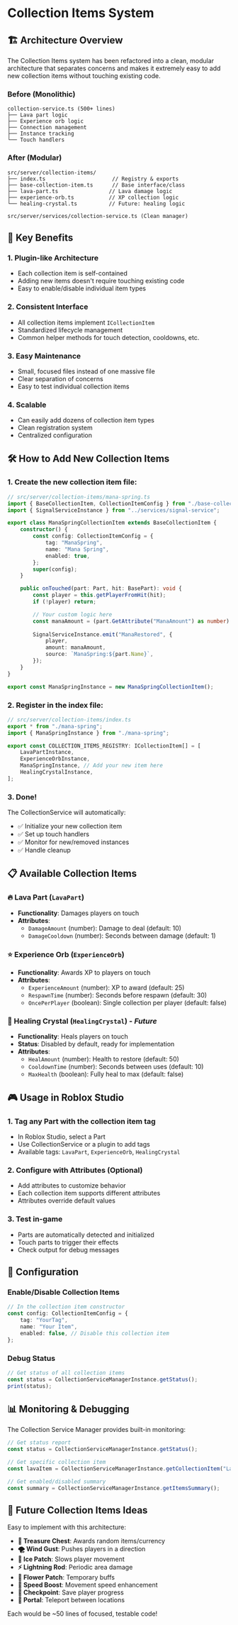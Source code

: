 # Collection Items System

## 🏗️ Architecture Overview

The Collection Items system has been refactored into a clean, modular architecture that separates concerns and makes it extremely easy to add new collection items without touching existing code.

### **Before (Monolithic)**
```
collection-service.ts (500+ lines)
├── Lava part logic
├── Experience orb logic  
├── Connection management
├── Instance tracking
└── Touch handlers
```

### **After (Modular)**
```
src/server/collection-items/
├── index.ts                     // Registry & exports
├── base-collection-item.ts      // Base interface/class
├── lava-part.ts                // Lava damage logic
├── experience-orb.ts           // XP collection logic
└── healing-crystal.ts          // Future: healing logic

src/server/services/collection-service.ts (Clean manager)
```

## 🎯 Key Benefits

### **1. Plugin-like Architecture**
- Each collection item is self-contained
- Adding new items doesn't require touching existing code
- Easy to enable/disable individual item types

### **2. Consistent Interface**
- All collection items implement `ICollectionItem`
- Standardized lifecycle management
- Common helper methods for touch detection, cooldowns, etc.

### **3. Easy Maintenance**
- Small, focused files instead of one massive file
- Clear separation of concerns
- Easy to test individual collection items

### **4. Scalable**
- Can easily add dozens of collection item types
- Clean registration system
- Centralized configuration

## 🛠️ How to Add New Collection Items

### **1. Create the new collection item file:**

```typescript
// src/server/collection-items/mana-spring.ts
import { BaseCollectionItem, CollectionItemConfig } from "./base-collection-item";
import { SignalServiceInstance } from "../services/signal-service";

export class ManaSpringCollectionItem extends BaseCollectionItem {
    constructor() {
        const config: CollectionItemConfig = {
            tag: "ManaSpring",
            name: "Mana Spring",
            enabled: true,
        };
        super(config);
    }

    public onTouched(part: Part, hit: BasePart): void {
        const player = this.getPlayerFromHit(hit);
        if (!player) return;

        // Your custom logic here
        const manaAmount = (part.GetAttribute("ManaAmount") as number) ?? 50;
        
        SignalServiceInstance.emit("ManaRestored", {
            player,
            amount: manaAmount,
            source: `ManaSpring:${part.Name}`,
        });
    }
}

export const ManaSpringInstance = new ManaSpringCollectionItem();
```

### **2. Register in the index file:**

```typescript
// src/server/collection-items/index.ts
export * from "./mana-spring";
import { ManaSpringInstance } from "./mana-spring";

export const COLLECTION_ITEMS_REGISTRY: ICollectionItem[] = [
    LavaPartInstance,
    ExperienceOrbInstance,
    ManaSpringInstance, // Add your new item here
    HealingCrystalInstance,
];
```

### **3. Done!** 
The CollectionService will automatically:
- ✅ Initialize your new collection item
- ✅ Set up touch handlers
- ✅ Monitor for new/removed instances
- ✅ Handle cleanup

## 📋 Available Collection Items

### **🔥 Lava Part** (`LavaPart`)
- **Functionality**: Damages players on touch
- **Attributes**:
  - `DamageAmount` (number): Damage to deal (default: 10)
  - `DamageCooldown` (number): Seconds between damage (default: 1)

### **⭐ Experience Orb** (`ExperienceOrb`)
- **Functionality**: Awards XP to players on touch
- **Attributes**:
  - `ExperienceAmount` (number): XP to award (default: 25)
  - `RespawnTime` (number): Seconds before respawn (default: 30)
  - `OncePerPlayer` (boolean): Single collection per player (default: false)

### **💎 Healing Crystal** (`HealingCrystal`) - *Future*
- **Functionality**: Heals players on touch
- **Status**: Disabled by default, ready for implementation
- **Attributes**:
  - `HealAmount` (number): Health to restore (default: 50)
  - `CooldownTime` (number): Seconds between uses (default: 10)
  - `MaxHealth` (boolean): Fully heal to max (default: false)

## 🎮 Usage in Roblox Studio

### **1. Tag any Part with the collection item tag**
- In Roblox Studio, select a Part
- Use CollectionService or a plugin to add tags
- Available tags: `LavaPart`, `ExperienceOrb`, `HealingCrystal`

### **2. Configure with Attributes (Optional)**
- Add attributes to customize behavior
- Each collection item supports different attributes
- Attributes override default values

### **3. Test in-game**
- Parts are automatically detected and initialized
- Touch parts to trigger their effects
- Check output for debug messages

## 🔧 Configuration

### **Enable/Disable Collection Items**
```typescript
// In the collection item constructor
const config: CollectionItemConfig = {
    tag: "YourTag",
    name: "Your Item",
    enabled: false, // Disable this collection item
};
```

### **Debug Status**
```typescript
// Get status of all collection items
const status = CollectionServiceManagerInstance.getStatus();
print(status);
```

## 📊 Monitoring & Debugging

The Collection Service Manager provides built-in monitoring:

```typescript
// Get status report
const status = CollectionServiceManagerInstance.getStatus();

// Get specific collection item
const lavaItem = CollectionServiceManagerInstance.getCollectionItem("LavaPart");

// Get enabled/disabled summary
const summary = CollectionServiceManagerInstance.getItemsSummary();
```

## 🚀 Future Collection Items Ideas

Easy to implement with this architecture:

- **🏺 Treasure Chest**: Awards random items/currency
- **🌪️ Wind Gust**: Pushes players in a direction  
- **🧊 Ice Patch**: Slows player movement
- **⚡ Lightning Rod**: Periodic area damage
- **🌸 Flower Patch**: Temporary buffs
- **🏃 Speed Boost**: Movement speed enhancement
- **🎯 Checkpoint**: Save player progress
- **🚪 Portal**: Teleport between locations

Each would be ~50 lines of focused, testable code!
